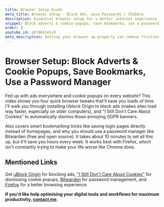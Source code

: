 ```yaml
---
title: Browser Setup Guide
meta_title: Browser Setup - Block Ads, Save Passwords | Chobble
description: Essential browser setup for a better internet experience
snippet: Block adverts & cookie popups, save bookmarks, use a password manager
order: 9
youtube_id: qVY804IeSc0
meta_description: Setting your browser up properly can remove friction - four favourite ways to improve your internet experience
---
```


# Browser Setup: Block Adverts & Cookie Popups, Save Bookmarks, Use a Password Manager

Fed up with ads everywhere and cookie popups on every website? This video shows you four quick browser tweaks that'll save you loads of time. I'll walk you through installing Ublock Origin to block ads (makes sites load way faster, especially on older computers), and "I Still Don't Care About Cookies" to automatically dismiss those annoying GDPR banners.

Also covers smart bookmarking tricks like saving login pages directly instead of homepages, and why you should use a password manager like Bitwarden (free and open source). It takes about 10 minutes to set all this up, but it'll save you hours every week. It works best with Firefox, which isn't constantly trying to make your life worse like Chrome does.

## Mentioned Links

Get [uBlock Origin](https://ublockorigin.com/) for blocking ads, ["I Still Don't Care About Cookies"](https://github.com/OhMyGuus/I-Still-Dont-Care-About-Cookies) for dismissing cookie popups, [Bitwarden](https://bitwarden.com/) for password management, and [Firefox](https://www.mozilla.org/firefox/) for a better browsing experience.

**If you'd like help optimising your digital tools and workflows for maximum productivity, [contact me](/contact/).**